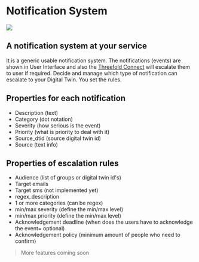 # Notification System

![](https://eskadenia.com/Portals/Portal1/Upload/Block/Image/notification--sys.jpg)

## A notification system at your service

It is a generic usable notification system. The notifications (events) are shown in User Interface and also the [Threefold Connect](TFConnect) will escalate them to user if required. Decide and manage which type of notification can escalate to your Digital Twin. You set the rules. 

## Properties for each notification

- Description (text)
- Category (dot notation)
- Severity (how serious is the event)
- Priority (what is priority to deal with it)
- Source_dtid (source digital twin id)
- Source (text info)

## Properties of escalation rules

- Audience (list of groups or digital twin id's)
- Target emails
- Target sms (not implemented yet)
- regex_description
- 1 or more categories (can be regex)
- min/max severity (define the min/max level)
- min/max priority (define the min/max level)
- Acknowledgement deadline (when does the users have to acknowledge the event= optional)
- Acknowledgement policy (minimum amount of people who need to confirm)

> More features coming soon

